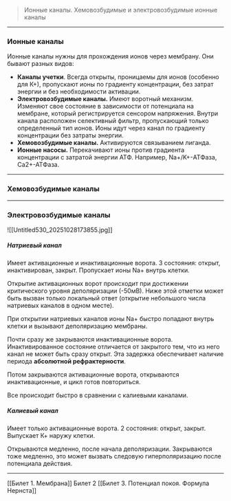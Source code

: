 
> Ионные каналы. Хемовозбудимые и электровозбудимые ионные каналы

---

### Ионные каналы

Ионные каналы нужны для прохождения ионов через мембрану. Они бывают разных видов:

- **Каналы учетки**. Всегда открыты, проницаемы для ионов (особенно для К+), пропускают ионы по градиенту концентрации, без затрат энергии и без необходимости активации.
- **Электровозбудимые каналы.** Имеют воротный механизм. Изменяют свое состояние в зависимости от потенциала на мембране, который регистрируется сенсором напряжения. Внутри канала расположен селективный фильтр, пропускающий только определенный тип ионов. Ионы идут через канал по градиенту концентрации без затраты энергии.
- **Хемовозбудимые каналы.** Активируются связыванием лиганда. 
- **Ионные насосы.** Перекачивают ионы против градиента концентрации с затратой энергии АТФ. Например, Na+/K+-АТФаза, Са2+-АТФаза.

---

### Хемовозбудимые каналы



---

### Электровозбудимые каналы

![[Untitled530_20251028173855.jpg]]

##### Натриевый канал

Имеет активационные и инактивационные ворота. 3 состояния: открыт, инактивирован, закрыт. Пропускает ионы Na+ внутрь клетки.

Открытие активационных ворот происходит при достижении критического уровня деполяризации (-50мВ). Ниже этой отметки может быть вызван только локальный ответ (открытие небольшого числа натриевых каналов в одном месте). 

При открытии натриевых каналов ионы Na+ быстро попадают внутрь клетки и вызывают деполяризацию мембраны. 

Почти сразу же закрываются инактивационные ворота. Инактивированное состояние отличается от закрытого тем, что из него канал не может быть сразу открыт. Эта задержка обеспечивает наличие периода **абсолютной рефрактерности**.

Потом закрываются активационные ворота, открываются инактивационные, и цикл готов повториться.

Все происходит быстро в сравнении с калиевыми каналами.

##### Калиевый канал

Имеет только активационные ворота. 2 состояния: открыт, закрыт. Выпускает К+ наружу клетки. 

Открываются медленно, после начала деполяризации. Закрываются тоже медленно, это может вызвать следовую гиперполяризацию после потенциала действия.

---
[[Билет 1. Мембрана]]
Билет 2
[[Билет 3. Потенциал покоя. Формула Нернста]]